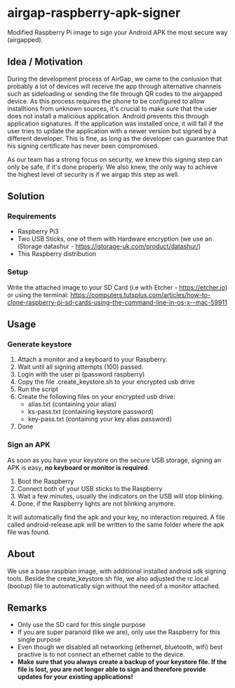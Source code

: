 # airgap-raspberry-apk-signer
Modified Raspberry Pi image to sign your Android APK the most secure way (airgapped).

## Idea / Motivation
During the development process of AirGap, we came to the conlusion that probably a lot of devices will receive the app through alternative channels such as sideloading or sending the file through QR codes to the airgapped device. As this process requires the phone to be configured to allow installtions from unknown sources, it's crucial to make sure that the user does not install a malicious application. Android prevents this through application signatures. If the application was installed once, it will fail if the user tries to update the application with a newer version but signed by a different developer. This is fine, as long as the developer can guarantee that his signing certificate has never been compromised.

As our team has a strong focus on security, we knew this signing step can only be safe, if it's done properly. We also knew, the only way to achieve the highest level of security is if we airgap this step as well.

## Solution

### Requirements

* Raspberry Pi3
* Two USB Sticks, one of them with Hardware encryption (we use an iStorage datashur - https://istorage-uk.com/product/datashur/)
* This Raspberry distribution

### Setup

Write the attached image to your SD Card (i.e with Etcher - https://etcher.io) or using the terminal: https://computers.tutsplus.com/articles/how-to-clone-raspberry-pi-sd-cards-using-the-command-line-in-os-x--mac-59911

## Usage

### Generate keystore

1. Attach a monitor and a keyboard to your Raspberry. 
2. Wait until all signing attempts (100) passed.
3. Login with the user pi (password raspberry)
4. Copy the file .create_keystore.sh to your encrypted usb drive
3. Run the script
4. Create the following files on your encrypted usb drive:
	- alias.txt (containing your alias)
	- ks-pass.txt (containing keystore password)
	- key-pass.txt (containing your key alias password)
5. Done

### Sign an APK

As soon as you have your keystore on the secure USB storage, signing an APK is easy, **no keyboard or monitor is required**.

1. Boot the Raspberry
2. Connect both of your USB sticks to the Raspberry
3. Wait a few minutes, usually the indicators on the USB will stop blinking.
4. Done, if the Raspberry lights are not blinking anymore.

It will automatically find the apk and your key, no interaction required. A file called android-release.apk will be written to the same folder where the apk file was found.

## About
We use a base raspbian image, with additional installed android sdk signing tools. Beside the create_keystore.sh file, we also adjusted the rc.local (bootup) file to automatically sign without the need of a monitor attached.

## Remarks

* Only use the SD card for this single purpose
* If you are super paranoid (like we are), only use the Raspberry for this single purpose
* Even though we disabled all networking (ethernet, bluetooth, wifi) best practive is to not connect an ethernet cable to the device.
* **Make sure that you always create a backup of your keystore file. If the file is lost, you are not longer able to sign and therefore provide updates for your existing applications!**
